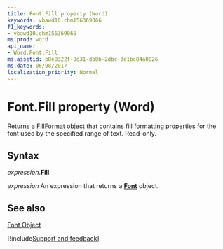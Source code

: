 ```yaml
---
title: Font.Fill property (Word)
keywords: vbawd10.chm156369066
f1_keywords:
- vbawd10.chm156369066
ms.prod: word
api_name:
- Word.Font.Fill
ms.assetid: b8e8322f-8d31-db8b-2dbc-3e1bc84a0826
ms.date: 06/08/2017
localization_priority: Normal
---
```



# Font.Fill property (Word)

Returns a [FillFormat](Word.FillFormat.md) object that contains fill formatting properties for the font used by the specified range of text. Read-only.


## Syntax

_expression_.**Fill**

 _expression_ An expression that returns a **[Font](Word.Font.md)** object.


## See also


[Font Object](Word.Font.md)

[!include[Support and feedback](~/includes/feedback-boilerplate.md)]